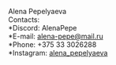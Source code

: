 Alena Pepelyaeva
<br>
Contacts: <br>
*Discord: AlenaPepe <br>
*E-mail: alena-pepe@mail.ru <br>
*Phone: +375 33 3026288 <br>
*Instagram: [alena_pepelyaeva](https://www.instagram.com/invites/contact/?i=1cpgigwvzxnb0&utm_content=rz6p2e "My instagram") <br>
